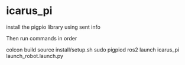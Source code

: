 # icarus_pi
install the pigpio library using sent info


Then run commands in order

colcon build
source install/setup.sh
sudo pigpiod
ros2 launch icarus_pi launch_robot.launch.py 
